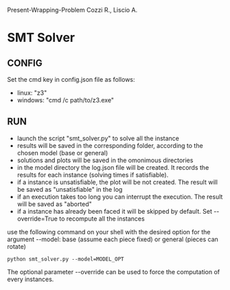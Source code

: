 Present-Wrapping-Problem
Cozzi R., Liscio A.
 
# SMT Solver 

## CONFIG

Set the cmd key in config.json file as follows:

 - linux: "z3"
 - windows: "cmd /c path/to/z3.exe"

## RUN

- launch the script "smt_solver.py" to solve all the instance
- results will be saved in the corresponding folder, according to the chosen model (base or general)
- solutions and plots will be saved in the omonimous directories
- in the model directory the log.json file will be created. It records the results for each instance (solving times if satisfiable). 
- if a instance is unsatisfiable, the plot will be not created. The result will be saved as "unsatisfiable" in the log
- if an execution takes too long you can interrupt the execution. The result will be saved as "aborted" 
- if a instance has already been faced it will be skipped by default. Set --override=True to recompute all the instances

use the following command on your shell with the desired option for the argument
--model: base (assume each piece fixed) or general (pieces can rotate)

```
python smt_solver.py --model=MODEL_OPT
```

The optional parameter --override can be used to force the computation of every instances.
